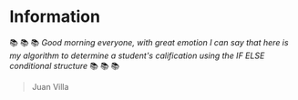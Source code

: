 # Information
:books: :books: :books: *Good morning everyone, with great emotion I can say that here is my algorithm to determine a student's calification using the IF ELSE conditional structure* :books: :books: :books:
> Juan Villa
